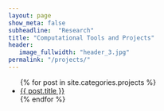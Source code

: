 ```yaml
---
layout: page
show_meta: false
subheadline:  "Research"
title: "Computational Tools and Projects"
header:
   image_fullwidth: "header_3.jpg"
permalink: "/projects/"
---
```

<ul>
    {% for post in site.categories.projects %}
    <li><a href="{{ site.url }}{{ site.baseurl }}{{ post.url }}"><stronglist>{{ post.title }}</stronglist></a></li>
    {% endfor %}
</ul>

